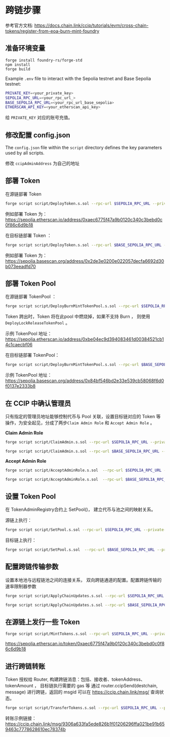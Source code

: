 # 跨链步骤

参考官方文档: 
https://docs.chain.link/ccip/tutorials/evm/cross-chain-tokens/register-from-eoa-burn-mint-foundry

## 准备环境变量 


```
forge install foundry-rs/forge-std
npm install
forge build
```

Example `.env` file to interact with the Sepolia testnet and Base Sepolia testnet:

```bash
PRIVATE_KEY=<your_private_key>
SEPOLIA_RPC_URL=<your_rpc_url_>
BASE_SEPOLIA_RPC_URL=<your_rpc_url_base_sepolia>
ETHERSCAN_API_KEY=<your_etherscan_api_key>
```

给 `PRIVATE_KEY` 对应的账号充值。

## 修改配置 config.json

The `config.json` file within the `script` directory defines the key parameters used by all scripts.

修改 `ccipAdminAddress` 为自己的地址
 



## 部署 Token 

在源链部署 Token 
```bash
forge script script/DeployToken.s.sol --rpc-url $SEPOLIA_RPC_URL --private-key $PRIVATE_KEY --broadcast --verify
```

例如部署 Token 为：https://sepolia.etherscan.io/address/0xaec6775f47a9b0120c340c3bebd0c0f86c6d9b18


在目标链部署 Token ：

```bash
forge script script/DeployToken.s.sol --rpc-url $BASE_SEPOLIA_RPC_URL --private-key $PRIVATE_KEY --broadcast --verify
```

例如部署 Token 为：
https://sepolia.basescan.org/address/0x2de3e0200e022057decfa6692d30b073eeadfd70


## 部署 Token Pool


在源链部署 TokenPool ： 
```bash
forge script script/DeployBurnMintTokenPool.s.sol --rpc-url $SEPOLIA_RPC_URL --private-key $PRIVATE_KEY --broadcast --verify
```

Token 跨出时，Token 将在此pool 中燃烧掉，如果不支持 Burn ， 则使用 `DeployLockReleaseTokenPool` 。

示例 TokenPool 地址：https://sepolia.etherscan.io/address/0xbe04ec9d394083461d00384521cb14c1caecbf06

在目标链部署 TokenPool：
```bash
forge script script/DeployBurnMintTokenPool.s.sol --rpc-url $BASE_SEPOLIA_RPC_URL --private-key $PRIVATE_KEY --broadcast --verify
```

示例 TokenPool 地址：https://sepolia.basescan.org/address/0x84bf546bd2e33e539cb58068f6d0f0137e2333b8

## 在 CCIP 中确认管理员

只有指定的管理员地址能够控制代币与 Pool 关联，设置目标链对应的 Token 等操作，为安全起见，分成了两步`Claim Admin Role` 和 `Accept Admin Role` 。


**Claim Admin Role** 

```bash
forge script script/ClaimAdmin.s.sol --rpc-url $SEPOLIA_RPC_URL --private-key $PRIVATE_KEY --broadcast
```

```bash
forge script script/ClaimAdmin.s.sol --rpc-url $BASE_SEPOLIA_RPC_URL --private-key $PRIVATE_KEY --broadcast
```


**Accept Admin Role**
```bash
forge script script/AcceptAdminRole.s.sol  --rpc-url $SEPOLIA_RPC_URL --private-key $PRIVATE_KEY --broadcast
```

```bash
forge script script/AcceptAdminRole.s.sol  --rpc-url $BASE_SEPOLIA_RPC_URL --private-key $PRIVATE_KEY --broadcast
```


## 设置 Token Pool

在 TokenAdminRegistry合约上 SetPool()， 建立代币与池之间的映射关系。

源链上执行：

```bash
forge script script/SetPool.s.sol --rpc-url $SEPOLIA_RPC_URL --private-key $PRIVATE_KEY --broadcast
```

目标链上执行：

```bash
forge script script/SetPool.s.sol  --rpc-url $BASE_SEPOLIA_RPC_URL --private-key $PRIVATE_KEY --broadcast
```

##  配置跨链传输参数

设置本地池与远程链池之间的连接关系， 双向跨链通道的配置。配置跨链传输的速率限制器参数


```bash
forge script script/ApplyChainUpdates.s.sol --rpc-url $SEPOLIA_RPC_URL --private-key $PRIVATE_KEY --broadcast
```

```bash
forge script script/ApplyChainUpdates.s.sol --rpc-url $BASE_SEPOLIA_RPC_URL --private-key $PRIVATE_KEY --broadcast
```

## 在源链上发行一些 Token   

```bash
forge script script/MintTokens.s.sol --rpc-url $SEPOLIA_RPC_URL --private-key $PRIVATE_KEY --broadcast
```

https://sepolia.etherscan.io/token/0xaec6775f47a9b0120c340c3bebd0c0f86c6d9b18

## 进行跨链转账

Token 授权给 Router, 构建跨链消息：包括、接收者、tokenAddress、tokenAmount ， 目标链执行需要的 gas 等
通过 router.ccipSend(destchain, message) 进行跨链，返回的 msgid 可以在 https://ccip.chain.link/msg/ 查询状态。




```bash
forge script script/TransferTokens.s.sol --rpc-url $SEPOLIA_RPC_URL --private-key $PRIVATE_KEY --broadcast 
```

转账示例链接：
https://ccip.chain.link/msg/9306a633fa5ede826b1f01206296ffa021be91b659463c7778628610ec78374b